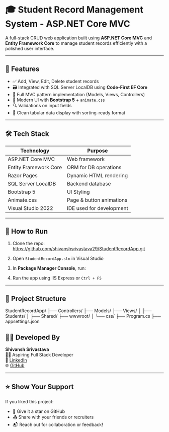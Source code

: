 # 🎓 Student Record Management System - ASP.NET Core MVC

A full-stack CRUD web application built using **ASP.NET Core MVC** and **Entity Framework Core** to manage student records efficiently with a polished user interface.

---

## 🚀 Features

- ✅ Add, View, Edit, Delete student records
- 🗃️ Integrated with SQL Server LocalDB using **Code-First EF Core**
- 🧭 Full MVC pattern implementation (Models, Views, Controllers)
- 🎨 Modern UI with **Bootstrap 5** + `animate.css`
- 🔍 Validations on input fields
- 📄 Clean tabular data display with sorting-ready format

---

## 🛠️ Tech Stack

| Technology         | Purpose                            |
|--------------------|------------------------------------|
| ASP.NET Core MVC   | Web framework                      |
| Entity Framework Core | ORM for DB operations           |
| Razor Pages        | Dynamic HTML rendering             |
| SQL Server LocalDB | Backend database                   |
| Bootstrap 5        | UI Styling                         |
| Animate.css        | Page & button animations           |
| Visual Studio 2022 | IDE used for development           |

---

## 🏁 How to Run

1. Clone the repo: https://github.com/shivanshsrivastava29/StudentRecordApp.git
   
2. Open `StudentRecordApp.sln` in Visual Studio

3. In **Package Manager Console**, run:
  
4. Run the app using IIS Express or `Ctrl + F5`

---

## 📂 Project Structure
StudentRecordApp/
├── Controllers/
├── Models/
├── Views/
│ ├── Students/
│ ├── Shared/
├── wwwroot/
│ └── css/
├── Program.cs
├── appsettings.json

## 🙋‍♂️ Developed By

**Shivansh Srivastava**  
🧑‍💻 Aspiring Full Stack Developer  
🔗 [LinkedIn](www.linkedin.com/in/shivansh-srivastava-aks)  
🌐 [GitHub](https://github.com/shivanshsrivastava29)

---

## ⭐️ Show Your Support

If you liked this project:
- 🌟 Give it a star on GitHub  
- 📤 Share with your friends or recruiters  
- 📬 Reach out for collaboration or feedback!




